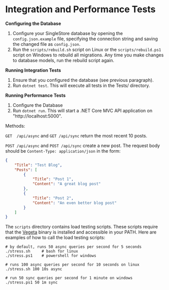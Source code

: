 Integration and Performance Tests
================================

**Configuring the Database**

1. Configure your SingleStore database by opening the `config.json.example` file, specifying the connection string and saving the changed file as `config.json`.
2. Run the `scripts/rebuild.sh` script on Linux or the `scripts/rebuild.ps1` script on Windows to rebuild all migrations. Any time you make changes to database models, run the rebuild script again.

**Running Integration Tests**

1. Ensure that you configured the database (see previous paragraph).
2. Run `dotnet test`. This will execute all tests in the Tests/ directory.

**Running Performance Tests**

1. Configure the Database
2. Run `dotnet run`. This will start a .NET Core MVC API application on "http://localhost:5000".

Methods:

`GET  /api/async` and `GET /api/sync` return the most recent 10 posts.

`POST /api/async` and `POST /api/sync` create a new post. The request body should be `Content-Type: application/json` in the form:

```json
{
	"Title": "Test Blog",
	"Posts": [
		{
			"Title": "Post 1",
			"Content": "A great blog post"
		},
		{
			"Title": "Post 2",
			"Content": "An even better blog post"
		}
	]
}
```

The `scripts` directory contains load testing scripts. These scripts require that the  [Vegeta](https://github.com/tsenart/vegeta/releases) binary is installed and accessible in your PATH. Here are examples of how to call the load testing scripts:
```
# by default, runs 50 async queries per second for 5 seconds
./stress.sh     # bash for linux
./stress.ps1    # powershell for windows

# runs 100 async queries per second for 10 seconds on linux
./stress.sh 100 10s async

# run 50 sync queries per second for 1 minute on windows
./stress.ps1 50 1m sync
```
